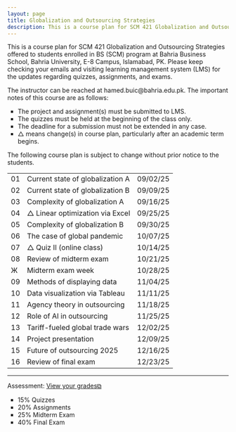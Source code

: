 ```yaml
---
layout: page
title: Globalization and Outsourcing Strategies
description: This is a course plan for SCM 421 Globalization and Outsourcing Strategies.
---
```

This is a course plan for SCM 421 Globalization and Outsourcing Strategies offered to students enrolled in BS (SCM) program at Bahria Business School, Bahria University, E-8 Campus, Islamabad, PK. Please keep checking your emails and visiting learning management system (LMS) for the updates regarding quizzes, assignments, and exams.
<p>The instructor can be reached at hamed.buic@bahria.edu.pk. The important notes of this course are as follows:</p>

<ul style="list-style-type:square;">
  <li>The project and assignment(s) must be submitted to LMS.</li>
  <li>The quizzes must be held at the beginning of the class only.</li>
  <li>The deadline for a submission must not be extended in any case.</li>
  <li>△ means change(s) in course plan, particularly after an academic term begins.</li>
 </ul>

The following course plan is subject to change without prior notice to the students.

<table>
  <tr>
    <td>01</td>
    <td>Current state of globalization A</td>
    <td>09/02/25</td>
  </tr>
  <tr>
    <td>02</td>
    <td>Current state of globalization B</td>
    <td>09/09/25</td>
  </tr>
  <tr>
    <td>03</td>
    <td>Complexity of globalization A</td>
    <td>09/16/25</td>
  </tr>
  <tr>
    <td>04</td>
    <td>△ Linear optimization via Excel</td>
    <td>09/25/25</td>
  </tr>
  <tr>
    <td>05</td>
    <td>Complexity of globalization B</td>
    <td>09/30/25</td>
  </tr>
  <tr>
    <td>06</td>
    <td>The case of global pandemic</td>
    <td>10/07/25</td>
  </tr>
  <tr>
    <td>07</td>
    <td>△ Quiz II (online class)</td>
    <td>10/14/25</td>
  </tr>
  <tr>
    <td>08</td>
    <td>Review of midterm exam</td>
    <td>10/21/25</td>
  </tr>
  <tr>
    <td>Ж</td>
    <td>Midterm exam week</td>
    <td>10/28/25</td>
  </tr>
  <tr>
    <td>09</td>
    <td>Methods of displaying data</td>
    <td>11/04/25</td>
  </tr>
  <tr>
    <td>10</td>
    <td>Data visualization via Tableau</td>
    <td>11/11/25</td>
  </tr>
  <tr>
    <td>11</td>
    <td>Agency theory in outsourcing</td>
    <td>11/18/25</td>
  </tr>
  <tr>
    <td>12</td>
    <td>Role of AI in outsourcing</td>
    <td>11/25/25</td>
  </tr>
  <tr>
    <td>13</td>
    <td>Tariff-fueled global trade wars</td>
    <td>12/02/25</td>
  </tr>
  <tr>
    <td>14</td>
    <td>Project presentation</td>
    <td>12/09/25</td>
  </tr>
  <tr>
    <td>15</td>
    <td>Future of outsourcing 2025</td>
    <td>12/16/25</td>
  </tr>
  <tr>
    <td>16</td>
    <td>Review of final exam</td>
    <td>12/23/25</td>
  </tr>
</table>

<hr class="solid">

Assessment: <a href="https://drive.google.com/file/d/1GwiqLWv2EaGYdfOOXwLva7LUXm1qGiR9" target="_blank" rel="noopener noreferrer">View your grades&#x29c9;</a>
  <ul style="list-style-type:square;">
   <li>15% Quizzes</li>
   <li>20% Assignments</li>
   <li>25% Midterm Exam</li>
   <li>40% Final Exam</li>
  </ul>
